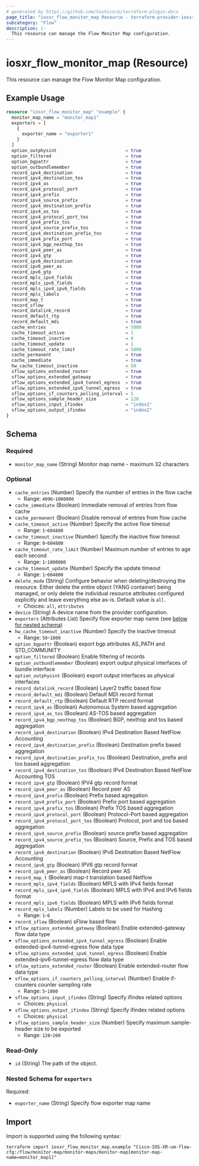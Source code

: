 ```yaml
---
# generated by https://github.com/hashicorp/terraform-plugin-docs
page_title: "iosxr_flow_monitor_map Resource - terraform-provider-iosxr"
subcategory: "Flow"
description: |-
  This resource can manage the Flow Monitor Map configuration.
---
```


# iosxr_flow_monitor_map (Resource)

This resource can manage the Flow Monitor Map configuration.

## Example Usage

```terraform
resource "iosxr_flow_monitor_map" "example" {
  monitor_map_name = "monitor_map1"
  exporters = [
    {
      exporter_name = "exporter1"
    }
  ]
  option_outphysint                          = true
  option_filtered                            = true
  option_bgpattr                             = true
  option_outbundlemember                     = true
  record_ipv4_destination                    = true
  record_ipv4_destination_tos                = true
  record_ipv4_as                             = true
  record_ipv4_protocol_port                  = true
  record_ipv4_prefix                         = true
  record_ipv4_source_prefix                  = true
  record_ipv4_destination_prefix             = true
  record_ipv4_as_tos                         = true
  record_ipv4_protocol_port_tos              = true
  record_ipv4_prefix_tos                     = true
  record_ipv4_source_prefix_tos              = true
  record_ipv4_destination_prefix_tos         = true
  record_ipv4_prefix_port                    = true
  record_ipv4_bgp_nexthop_tos                = true
  record_ipv4_peer_as                        = true
  record_ipv4_gtp                            = true
  record_ipv6_destination                    = true
  record_ipv6_peer_as                        = true
  record_ipv6_gtp                            = true
  record_mpls_ipv4_fields                    = true
  record_mpls_ipv6_fields                    = true
  record_mpls_ipv4_ipv6_fields               = true
  record_mpls_labels                         = true
  record_map_t                               = true
  record_sflow                               = true
  record_datalink_record                     = true
  record_default_rtp                         = true
  record_default_mdi                         = true
  cache_entries                              = 5000
  cache_timeout_active                       = 1
  cache_timeout_inactive                     = 0
  cache_timeout_update                       = 1
  cache_timeout_rate_limit                   = 5000
  cache_permanent                            = true
  cache_immediate                            = true
  hw_cache_timeout_inactive                  = 50
  sflow_options_extended_router              = true
  sflow_options_extended_gateway             = true
  sflow_options_extended_ipv4_tunnel_egress  = true
  sflow_options_extended_ipv6_tunnel_egress  = true
  sflow_options_if_counters_polling_interval = 5
  sflow_options_sample_header_size           = 128
  sflow_options_input_ifindex                = "index1"
  sflow_options_output_ifindex               = "index2"
}
```

<!-- schema generated by tfplugindocs -->
## Schema

### Required

- `monitor_map_name` (String) Monitor map name - maximum 32 characters

### Optional

- `cache_entries` (Number) Specify the number of entries in the flow cache
  - Range: `4096`-`1000000`
- `cache_immediate` (Boolean) Immediate removal of entries from flow cache
- `cache_permanent` (Boolean) Disable removal of entries from flow cache
- `cache_timeout_active` (Number) Specify the active flow timeout
  - Range: `1`-`604800`
- `cache_timeout_inactive` (Number) Specify the inactive flow timeout
  - Range: `0`-`604800`
- `cache_timeout_rate_limit` (Number) Maximum number of entries to age each second
  - Range: `1`-`1000000`
- `cache_timeout_update` (Number) Specify the update timeout
  - Range: `1`-`604800`
- `delete_mode` (String) Configure behavior when deleting/destroying the resource. Either delete the entire object (YANG container) being managed, or only delete the individual resource attributes configured explicitly and leave everything else as-is. Default value is `all`.
  - Choices: `all`, `attributes`
- `device` (String) A device name from the provider configuration.
- `exporters` (Attributes List) Specify flow exporter map name (see [below for nested schema](#nestedatt--exporters))
- `hw_cache_timeout_inactive` (Number) Specify the inactive timeout
  - Range: `50`-`1800`
- `option_bgpattr` (Boolean) export bgp attributes AS_PATH and STD_COMMUNITY
- `option_filtered` (Boolean) Enable filtering of records
- `option_outbundlemember` (Boolean) export output physical interfaces of bundle interface
- `option_outphysint` (Boolean) export output interfaces as physical interfaces
- `record_datalink_record` (Boolean) Layer2 traffic based flow
- `record_default_mdi` (Boolean) Default MDI record format
- `record_default_rtp` (Boolean) Default RTP record format
- `record_ipv4_as` (Boolean) Autonomous System based aggregation
- `record_ipv4_as_tos` (Boolean) AS-TOS based aggregation
- `record_ipv4_bgp_nexthop_tos` (Boolean) BGP, nexthop and tos based aggregation
- `record_ipv4_destination` (Boolean) IPv4 Destination Based NetFlow Accounting
- `record_ipv4_destination_prefix` (Boolean) Destination prefix based aggregation
- `record_ipv4_destination_prefix_tos` (Boolean) Destination, prefix and tos based aggregation
- `record_ipv4_destination_tos` (Boolean) IPv4 Destination Based NetFlow Accounting TOS
- `record_ipv4_gtp` (Boolean) IPV4 gtp record format
- `record_ipv4_peer_as` (Boolean) Record peer AS
- `record_ipv4_prefix` (Boolean) Prefix based agregation
- `record_ipv4_prefix_port` (Boolean) Prefix port based aggregation
- `record_ipv4_prefix_tos` (Boolean) Prefix TOS based aggregation
- `record_ipv4_protocol_port` (Boolean) Protocol-Port based aggregation
- `record_ipv4_protocol_port_tos` (Boolean) Protocol, port and tos based aggregation
- `record_ipv4_source_prefix` (Boolean) source prefix based aggregation
- `record_ipv4_source_prefix_tos` (Boolean) Source, Prefix and TOS based aggregation
- `record_ipv6_destination` (Boolean) IPv6 Destination Based NetFlow Accounting
- `record_ipv6_gtp` (Boolean) IPV6 gtp record format
- `record_ipv6_peer_as` (Boolean) Record peer AS
- `record_map_t` (Boolean) map-t translation based Netflow
- `record_mpls_ipv4_fields` (Boolean) MPLS with IPv4 fields format
- `record_mpls_ipv4_ipv6_fields` (Boolean) MPLS with IPv4 and IPv6 fields format
- `record_mpls_ipv6_fields` (Boolean) MPLS with IPv6 fields format
- `record_mpls_labels` (Number) Labels to be used for Hashing
  - Range: `1`-`6`
- `record_sflow` (Boolean) sFlow based flow
- `sflow_options_extended_gateway` (Boolean) Enable extended-gateway flow data type
- `sflow_options_extended_ipv4_tunnel_egress` (Boolean) Enable extended-ipv4-tunnel-egress flow data type
- `sflow_options_extended_ipv6_tunnel_egress` (Boolean) Enable extended-ipv6-tunnel-egress flow data type
- `sflow_options_extended_router` (Boolean) Enable extended-router flow data type
- `sflow_options_if_counters_polling_interval` (Number) Enable if-counters counter sampling rate
  - Range: `5`-`1800`
- `sflow_options_input_ifindex` (String) Specify ifindex related options
  - Choices: `physical`
- `sflow_options_output_ifindex` (String) Specify ifindex related options
  - Choices: `physical`
- `sflow_options_sample_header_size` (Number) Specify maximum sample-header size to be exported
  - Range: `128`-`200`

### Read-Only

- `id` (String) The path of the object.

<a id="nestedatt--exporters"></a>
### Nested Schema for `exporters`

Required:

- `exporter_name` (String) Specify flow exporter map name

## Import

Import is supported using the following syntax:

```shell
terraform import iosxr_flow_monitor_map.example "Cisco-IOS-XR-um-flow-cfg:/flow/monitor-map/monitor-maps/monitor-map[monitor-map-name=monitor_map1]"
```
